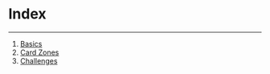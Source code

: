 # Index

---

1. [Basics](docs/Introduction/Basics.md)
2. [Card Zones](CardZones)
3. [Challenges](Challenges)